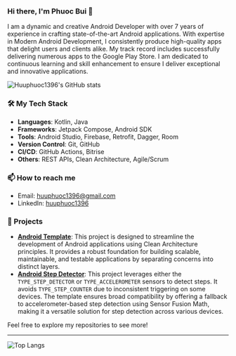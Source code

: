 ### Hi there, I'm Phuoc Bui 👋

I am a dynamic and creative Android Developer with over 7 years of experience in crafting state-of-the-art Android applications. With expertise in Modern Android Development, I consistently produce high-quality apps that delight users and clients alike. My track record includes successfully delivering numerous apps to the Google Play Store. I am dedicated to continuous learning and skill enhancement to ensure I deliver exceptional and innovative applications.

![Huuphuoc1396's GitHub stats](https://github-readme-stats.vercel.app/api?username=huuphuoc1396&show_icons=true&theme=radical)

### 🛠️ My Tech Stack
- **Languages**: Kotlin, Java
- **Frameworks**: Jetpack Compose, Android SDK
- **Tools**: Android Studio, Firebase, Retrofit, Dagger, Room
- **Version Control**: Git, GitHub
- **CI/CD**: GitHub Actions, Bitrise
- **Others**: REST APIs, Clean Architecture, Agile/Scrum

### 📫 How to reach me
- Email: [huuphuoc1396@gmail.com](mailto:huuphuoc1396@gmail.com)
- LinkedIn: [huuphuoc1396](https://www.linkedin.com/in/huuphuoc1396)

### 🚀 Projects
- [**Android Template**](https://github.com/huuphuoc1396/android-template): This project is designed to streamline the development of Android applications using Clean Architecture principles. It provides a robust foundation for building scalable, maintainable, and testable applications by separating concerns into distinct layers.
- [**Android Step Detector**](https://github.com/huuphuoc1396/android-step-detector): This project leverages either the `TYPE_STEP_DETECTOR` or `TYPE_ACCELEROMETER` sensors to detect steps. It avoids `TYPE_STEP_COUNTER` due to inconsistent triggering on some devices. The template ensures broad compatibility by offering a fallback to accelerometer-based step detection using Sensor Fusion Math, making it a versatile solution for step detection across various devices.

Feel free to explore my repositories to see more!

---

![Top Langs](https://github-readme-stats.vercel.app/api/top-langs/?username=huuphuoc1396&layout=compact&theme=radical)
